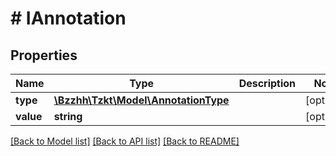 # # IAnnotation

## Properties

Name | Type | Description | Notes
------------ | ------------- | ------------- | -------------
**type** | [**\Bzzhh\Tzkt\Model\AnnotationType**](AnnotationType.md) |  | [optional]
**value** | **string** |  | [optional]

[[Back to Model list]](../../README.md#models) [[Back to API list]](../../README.md#endpoints) [[Back to README]](../../README.md)
